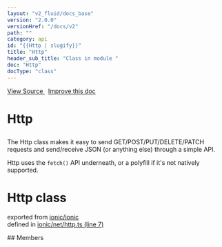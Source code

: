 ```yaml
---
layout: "v2_fluid/docs_base"
version: "2.0.0"
versionHref: "/docs/v2"
path: ""
category: api
id: "{{Http | slugify}}"
title: "Http"
header_sub_title: "Class in module "
doc: "Http"
docType: "class"
---
```



<div class="improve-docs">
  <a href='http://github.com/driftyco/ionic2/tree/master/ionic/net/http.ts#L6'>
    View Source
  </a>
  &nbsp;
  <a href='http://github.com/driftyco/ionic2/edit/master/ionic/net/http.ts#L6'>
    Improve this doc
  </a>
</div>




<h1 class="api-title">

  Http



</h1>





<p>The Http class makes it easy to send GET/POST/PUT/DELETE/PATCH requests
and send/receive JSON (or anything else) through a simple API.</p>
<p>Http uses the <code>fetch()</code> API underneath, or a polyfill if it&#39;s not natively supported.</p>


<h1 class="class export">Http <span class="type">class</span></h1>
<p class="module">exported from <a href='undefined'>ionic/ionic</a><br/>
defined in <a href="https://github.com/driftyco/ionic2/tree/master/ionic/net/http.ts#L7-L203">ionic/net/http.ts (line 7)</a>
</p>
## Members

